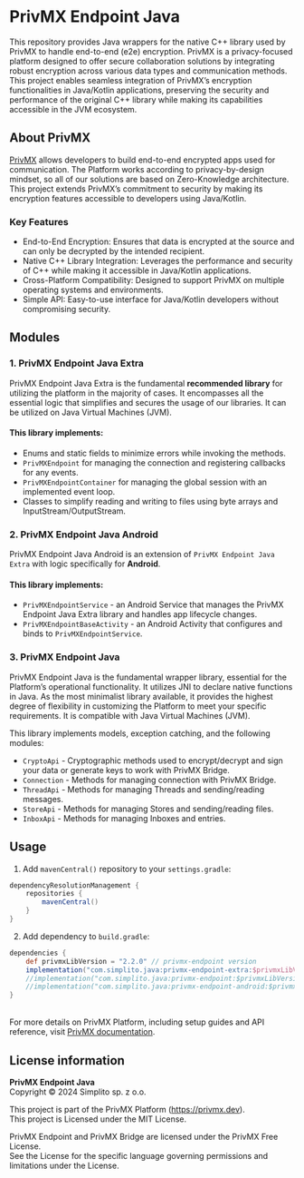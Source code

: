 # PrivMX Endpoint Java

This repository provides Java wrappers for the native C++ library used by PrivMX to handle
end-to-end (e2e) encryption. PrivMX is a privacy-focused platform designed to offer secure
collaboration solutions by integrating robust encryption across various data types and communication
methods. This project enables seamless integration of PrivMX’s encryption functionalities in
Java/Kotlin
applications, preserving the security and performance of the original C++ library while making its
capabilities accessible in the JVM ecosystem.

## About PrivMX

[PrivMX](https://privmx.dev) allows developers to build end-to-end encrypted apps used for
communication. The Platform works according to privacy-by-design mindset, so all of our solutions
are based on Zero-Knowledge architecture. This project extends PrivMX’s commitment to security by
making its encryption features accessible to developers using Java/Kotlin.

### Key Features

- End-to-End Encryption: Ensures that data is encrypted at the source and can only be decrypted by
  the intended recipient.
- Native C++ Library Integration: Leverages the performance and security of C++ while making it
  accessible in Java/Kotlin applications.
- Cross-Platform Compatibility: Designed to support PrivMX on multiple operating systems and
  environments.
- Simple API: Easy-to-use interface for Java/Kotlin developers without compromising security.

## Modules

### 1. PrivMX Endpoint Java Extra

PrivMX Endpoint Java Extra is the fundamental **recommended library** for utilizing the platform in
the majority of cases.
It encompasses all the essential logic that simplifies and secures the usage of our libraries.
It can be utilized on Java Virtual Machines (JVM).

#### This library implements:

- Enums and static fields to minimize errors while invoking the methods.
- `PrivMXEndpoint` for managing the connection and registering callbacks for any events.
- `PrivMXEndpointContainer` for managing the global session with an implemented event loop.
- Classes to simplify reading and writing to files using byte arrays and InputStream/OutputStream.

### 2. PrivMX Endpoint Java Android

PrivMX Endpoint Java Android is an extension of `PrivMX Endpoint Java Extra` with logic specifically
for **Android**.

#### This library implements:

- `PrivMXEndpointService` - an Android Service that manages the PrivMX Endpoint Java Extra library
  and handles app lifecycle changes.
- `PrivMXEndpointBaseActivity` - an Android Activity that configures and binds to
  `PrivMXEndpointService`.

### 3. PrivMX Endpoint Java

PrivMX Endpoint Java is the fundamental wrapper library, essential for the Platform’s operational
functionality. It utilizes JNI to declare native functions in Java.
As the most minimalist library available, it provides the highest degree of flexibility in
customizing the Platform to meet your specific requirements.
It is compatible with Java Virtual Machines (JVM).

This library implements models, exception catching, and the following modules:

- `CryptoApi` - Cryptographic methods used to encrypt/decrypt and sign your data or generate keys to
  work with PrivMX Bridge.
- `Connection` - Methods for managing connection with PrivMX Bridge.
- `ThreadApi` - Methods for managing Threads and sending/reading messages.
- `StoreApi` - Methods for managing Stores and sending/reading files.
- `InboxApi` - Methods for managing Inboxes and entries.

## Usage

1. Add `mavenCentral()` repository to your `settings.gradle`:

```groovy
dependencyResolutionManagement {
    repositories {
        mavenCentral()
    }
}
```

2. Add dependency to `build.gradle`:

```groovy
dependencies {
    def privmxLibVersion = "2.2.0" // privmx-endpoint version
    implementation("com.simplito.java:privmx-endpoint-extra:$privmxLibVersion")
    //implementation("com.simplito.java:privmx-endpoint:$privmxLibVersion")  //for base Java library 
    //implementation("com.simplito.java:privmx-endpoint-android:$privmxLibVersion") //for Android Java library 
}
```

\
For more details on PrivMX Platform, including setup guides and API reference,
visit [PrivMX documentation](https://docs.privmx.dev).

## License information

**PrivMX Endpoint Java**\
Copyright © 2024 Simplito sp. z o.o.

This project is part of the PrivMX Platform (https://privmx.dev). \
This project is Licensed under the MIT License.

PrivMX Endpoint and PrivMX Bridge are licensed under the PrivMX Free License.\
See the License for the specific language governing permissions and limitations under the License.
